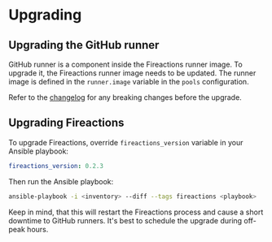 # Upgrading

## Upgrading the GitHub runner

GitHub runner is a component inside the Fireactions runner image. To upgrade it, the Fireactions runner image needs to be updated. The runner image is defined in the `runner.image` variable in the `pools` configuration.

Refer to the [changelog](https://github.com/actions/runner) for any breaking changes before the upgrade.

## Upgrading Fireactions

To upgrade Fireactions, override `fireactions_version` variable in your Ansible playbook:

```yaml
fireactions_version: 0.2.3
```

Then run the Ansible playbook:

```bash
ansible-playbook -i <inventory> --diff --tags fireactions <playbook>
```

Keep in mind, that this will restart the Fireactions process and cause a short downtime to GitHub runners. It's best to schedule the upgrade during off-peak hours.

